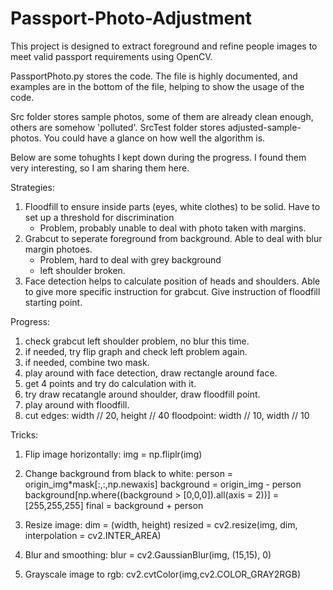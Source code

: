 # Passport-Photo-Adjustment
This project is designed to extract foreground and refine people images to meet valid passport requirements using OpenCV.

PassportPhoto.py stores the code. The file is highly documented, and examples are in the bottom of the file, helping to show the usage of the code.

Src folder stores sample photos, some of them are already clean enough, others are somehow 'polluted'.
SrcTest folder stores adjusted-sample-photos. You could have a glance on how well the algorithm is.


Below are some tohughts I kept down during the progress. I found them very interesting, so I am sharing them here.

Strategies:
1. Floodfill to ensure inside parts (eyes, white clothes) to be solid.
	Have to set up a threshold for discrimination
	* Problem, probably unable to deal with photo taken with margins.
2. Grabcut to seperate foreground from background.
	Able to deal with blur margin photoes.
	* Problem, hard to deal with grey background
	* left shoulder broken.
3. Face detection helps to calculate position of heads and shoulders.
	Able to give more specific instruction for grabcut.
	Give instruction of floodfill starting point.


Progress:
1. check grabcut left shoulder problem, no blur this time.
2. if needed, try flip graph and check left problem again.
3. if needed, combine two mask.
4. play around with face detection, draw rectangle around face.
5. get 4 points and try do calculation with it.
6. try draw recatangle around shoulder, draw floodfill point.
7. play around with floodfill.
8. cut edges: width // 20, height // 40
	floodpoint: width // 10, width // 10


Tricks:
1. Flip image horizontally:
	img = np.fliplr(img)

2. Change background from black to white:
	person = origin_img*mask[:,:,np.newaxis]
	background = origin_img - person
	background[np.where((background > [0,0,0]).all(axis = 2))] =[255,255,255]
	final = background + person

3. Resize image:
	dim = (width, height)
	resized = cv2.resize(img, dim, interpolation = cv2.INTER_AREA)

4. Blur and smoothing:
	blur = cv2.GaussianBlur(img, (15,15), 0) 

5. Grayscale image to rgb:
	cv2.cvtColor(img,cv2.COLOR_GRAY2RGB)
